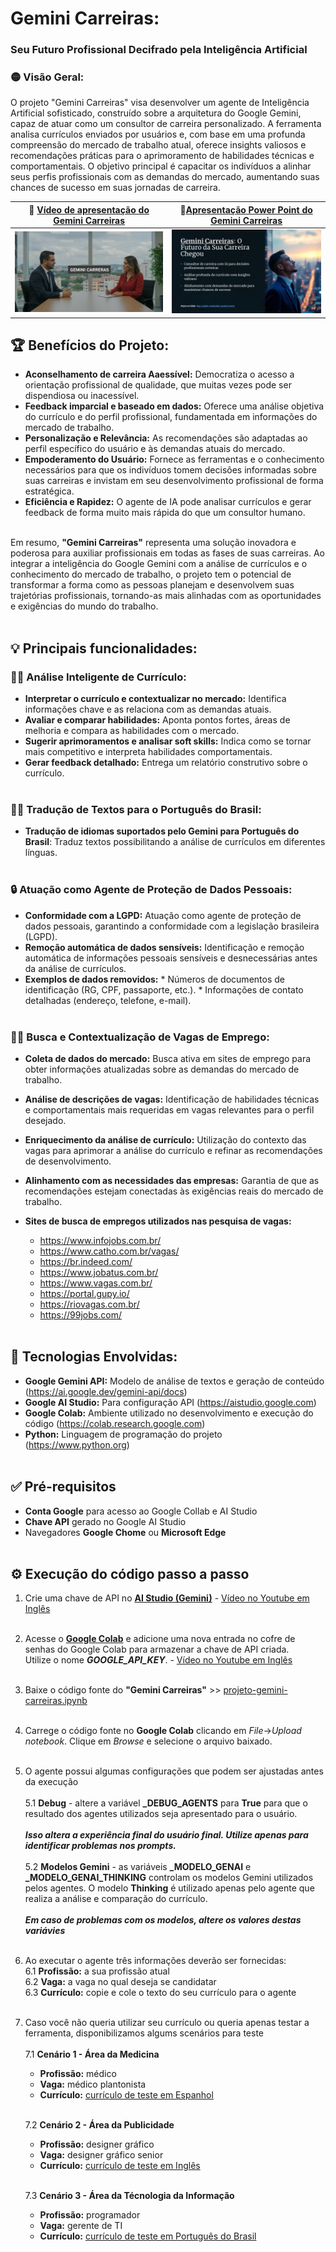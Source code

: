 # Gemini Carreiras: 
### Seu Futuro Profissional Decifrado pela Inteligência Artificial 

### 🟡 Visão Geral:

O projeto "Gemini Carreiras" visa desenvolver um agente de Inteligência Artificial sofisticado, construído sobre a arquitetura do Google Gemini, capaz de atuar como um consultor de carreira personalizado. A ferramenta analisa currículos enviados por usuários e, com base em uma profunda compreensão do mercado de trabalho atual, oferece insights valiosos e recomendações práticas para o aprimoramento de habilidades técnicas e comportamentais. O objetivo principal é capacitar os indivíduos a alinhar seus perfis profissionais com as demandas do mercado, aumentando suas chances de sucesso em suas jornadas de carreira.<br>

| 🎥 [**Vídeo de apresentação do Gemini Carreiras**](https://youtu.be/OHNqO8-DMmA) | 📄[**Apresentação Power Point do Gemini Carreiras**](https://github.com/knodlerc/gemini-carreiras/blob/main/marketing/Gemini-Carreiras-O-Futuro-da-Sua-Carreira-Chegou.pdf) |
|----|----|
| [![Gemini Carreiras vídeo no Youtube](https://github.com/knodlerc/gemini-carreiras/blob/main/marketing/Gemini-Carreiras-Youtube-small.png)](https://youtu.be/OHNqO8-DMmA) | [![Gemini Carreiras apresentação](https://github.com/knodlerc/gemini-carreiras/blob/main/marketing/Gemini-Carreiras-O-Futuro-da-Sua-Carreira-Chegou-Slide1-small.png)](https://github.com/knodlerc/gemini-carreiras/blob/main/marketing/Gemini-Carreiras-O-Futuro-da-Sua-Carreira-Chegou.pdf) |

## 🏆 Benefícios do Projeto:

  * **Aconselhamento de carreira Aaessível:** Democratiza o acesso a orientação profissional de qualidade, que muitas vezes pode ser dispendiosa ou inacessível.
  * **Feedback imparcial e baseado em dados:** Oferece uma análise objetiva do currículo e do perfil profissional, fundamentada em informações do mercado de trabalho.
  * **Personalização e Relevância:** As recomendações são adaptadas ao perfil específico do usuário e às demandas atuais do mercado.
  * **Empoderamento do Usuário:** Fornece as ferramentas e o conhecimento necessários para que os indivíduos tomem decisões informadas sobre suas carreiras e invistam em seu desenvolvimento profissional de forma estratégica.
  * **Eficiência e Rapidez:** O agente de IA pode analisar currículos e gerar feedback de forma muito mais rápida do que um consultor humano.<br><br>

  Em resumo, **"Gemini Carreiras"** representa uma solução inovadora e poderosa para auxiliar profissionais em todas as fases de suas carreiras. Ao integrar a inteligência do Google Gemini com a análise de currículos e o conhecimento do mercado de trabalho, o projeto tem o potencial de transformar a forma como as pessoas planejam e desenvolvem suas trajetórias profissionais, tornando-as mais alinhadas com as oportunidades e exigências do mundo do trabalho.<br><br>
 
## 💡 Principais funcionalidades:

### 👩‍💻 Análise Inteligente de Currículo:

  * **Interpretar o currículo e contextualizar no mercado:** Identifica informações chave e as relaciona com as demandas atuais.
  * **Avaliar e comparar habilidades:** Aponta pontos fortes, áreas de melhoria e compara as habilidades com o mercado.
  * **Sugerir aprimoramentos e analisar soft skills:** Indica como se tornar mais competitivo e interpreta habilidades comportamentais.
  * **Gerar feedback detalhado:** Entrega um relatório construtivo sobre o currículo.<br><br>

### 👨‍🏫 Tradução de Textos para o Português do Brasil:

  * **Tradução de idiomas suportados pelo Gemini para Português do Brasil**: Traduz textos possibilitando a análise de currículos em diferentes línguas.<br><br>

### 🔒 Atuação como Agente de Proteção de Dados Pessoais:

  *  **Conformidade com a LGPD:** Atuação como agente de proteção de dados pessoais, garantindo a conformidade com a legislação brasileira (LGPD).
  *  **Remoção automática de dados sensíveis:** Identificação e remoção automática de informações pessoais sensíveis e desnecessárias antes da análise de currículos.
  *  **Exemplos de dados removidos:**
    * Números de documentos de identificação (RG, CPF, passaporte, etc.).
    * Informações de contato detalhadas (endereço, telefone, e-mail).<br><br>
    
### 🕵️‍♀️ Busca e Contextualização de Vagas de Emprego:

  *  **Coleta de dados do mercado:** Busca ativa em sites de emprego para obter informações atualizadas sobre as demandas do mercado de trabalho.
  * **Análise de descrições de vagas:** Identificação de habilidades técnicas e comportamentais mais requeridas em vagas relevantes para o perfil desejado.
  * **Enriquecimento da análise de currículo:** Utilização do contexto das vagas para aprimorar a análise do currículo e refinar as recomendações de desenvolvimento.
  * **Alinhamento com as necessidades das empresas:** Garantia de que as recomendações estejam conectadas às exigências reais do mercado de trabalho.

  * **Sites de busca de empregos utilizados nas pesquisa de vagas:**
      * https://www.infojobs.com.br/
      * https://www.catho.com.br/vagas/
      * https://br.indeed.com/
      * https://www.jobatus.com.br/
      * https://www.vagas.com.br/
      * https://portal.gupy.io/
      * https://riovagas.com.br/
      * https://99jobs.com/<br><br>

## 🔧 Tecnologias Envolvidas:

  * **Google Gemini API:** Modelo de análise de textos e geração de conteúdo (https://ai.google.dev/gemini-api/docs)
  * **Google AI Studio:** Para configuração API (https://aistudio.google.com)
  * **Google Colab:** Ambiente utilizado no desenvolvimento e execução do código  (https://colab.research.google.com)
  * **Python:** Linguagem de programação do projeto (https://www.python.org)<br><br>

## ✅ Pré-requisitos
 * **Conta Google** para acesso ao Google Collab e AI Studio
 * **Chave API** gerado no Google AI Studio
 * Navegadores **Google Chome** ou **Microsoft Edge**<br><br>

## ⚙️ Execução do código passo a passo
1. Crie uma chave de API no [**AI Studio (Gemini)**](https://aistudio.google.com/app/apikey) - [Vídeo no Youtube em Inglês](https://www.youtube.com/watch?v=6BRyynZkvf0)<br><br>
2. Acesse o [**Google Colab**](https://colab.research.google.com) e adicione uma nova entrada no cofre de senhas do Google Colab para armazenar a chave de API criada.<br>
   Utilize o nome ***GOOGLE_API_KEY***. - [Vídeo no Youtube em Inglês](https://colab.research.google.com)<br><br>
3. Baixe o código fonte do **"Gemini Carreiras"** >> [projeto-gemini-carreiras.ipynb](https://github.com/kndlerc/gemini-carreiras/blob/main/projeto-gemini-carreiras.ipynb)<br><br>
4. Carrege o código fonte no **Google Colab** clicando em *File*->*Upload notebook*. Clique em *Browse* e selecione o arquivo baixado.<br><br>
5. O agente possui algumas configurações que podem ser ajustadas antes da execução<br><br>
   5.1 **Debug** - altere a variável **_DEBUG_AGENTS** para **True** para que o resultado dos agentes utilizados seja apresentado para o usuário. <br><br>
   ***Isso altera a experiência final do usuário final. Utilize apenas para identificar problemas nos prompts.***<br><br>
   5.2 **Modelos Gemini** - as variáveis **_MODELO_GENAI** e **_MODELO_GENAI_THINKING** controlam os modelos Gemini utilizados pelos agentes. O modelo **Thinking** é utilizado apenas pelo agente que realiza a análise e comparação do currículo.<br><br>
   ***Em caso de problemas com os modelos, altere os valores destas variávies***<br><br>
6. Ao executar o agente três informações deverão ser fornecidas:<br>
   6.1 **Profissão:** a sua profissão atual<br>
   6.2 **Vaga:** a vaga no qual deseja se candidatar<br>
   6.3 **Currículo:** copie e cole o texto do seu currículo para o agente<br><br>
7. Caso você não queria utilizar seu currículo ou queria apenas testar a ferramenta, disponibilizamos algums scenários para teste<br><br>
   7.1 **Cenário 1 - Área da Medicina**<br>
      - **Profissão:** médico<br>
      - **Vaga:** médico plantonista<br>
      - **Currículo:** [currículo de teste em Espanhol](https://github.com/knodlerc/gemini-carreiras/blob/main/teste-cv-Medico-Espanhol.txt)<br><br>
      
   7.2 **Cenário 2 - Área da Publicidade**<br>
      - **Profissão:** designer gráfico<br>
      - **Vaga:** designer gráfico senior<br>
      - **Currículo:** [currículo de teste em Inglês](https://github.com/knodlerc/gemini-carreiras/blob/main/teste-cv-Designer-Grafico-Ingles.txt)<br><br>
      
   7.3 **Cenário 3 - Área da Técnologia da Informação**<br>
      - **Profissão:** programador<br>
      - **Vaga:** gerente de TI<br>
      - **Currículo:** [currículo de teste em Português do Brasil](https://github.com/knodlerc/gemini-carreiras/blob/main/teste-cv-Programador-PortuguesBrasil.txt)<br><br>    
   
   <br><br><br><br><br>
   
   
